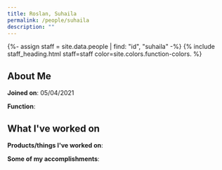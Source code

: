 ```yaml
---
title: Roslan, Suhaila
permalink: /people/suhaila
description: ""
---
```


{%- assign staff = site.data.people | find: "id", "suhaila" -%}
{% include staff_heading.html staff=staff color=site.colors.function-colors. %}

## About Me

**Joined on**: 05/04/2021

**Function**: 

## What I've worked on

**Products/things I've worked on**:


**Some of my accomplishments**:

